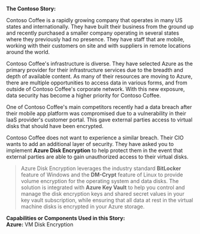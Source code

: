 **The Contoso Story:** 
 
Contoso Coffee is a rapidly growing company that operates in many US states and internationally. They have built their business from the ground up and recently purchased a smaller company operating in several states where they previously had no presence. They have staff that are mobile, working with their customers on site and with suppliers in remote locations around the world.
 
Contoso Coffee's infrastructure is diverse. They have selected Azure as the primary provider for their infrastructure services due to the breadth and depth of available content. As many of their resources are moving to Azure, there are multiple opportunities to access data in various forms, and from outside of Contoso Coffee's corporate network. With this new exposure, data security has become a higher priority for Contoso Coffee. 

One of Contoso Coffee's main competitors recently had a data breach after their mobile app platform was compromised due to a vulnerability in their IaaS provider's customer portal. This gave external parties access to virtual disks that should have been encrypted.

Contoso Coffee does not want to experience a similar breach. Their CIO wants to add an additional layer of security. They have asked you to implement **Azure Disk Encryption** to help protect them in the event that external parties are able to gain unauthorized access to their virtual disks. 
 
   >Azure Disk Encryption leverages the industry standard **BitLocker** feature of Windows and the **DM-Crypt** feature of Linux to provide volume encryption for the operating system and data disks. The solution is integrated with **Azure Key Vault** to help you control and manage the disk encryption keys and shared secret values in your key vault subscription, while ensuring that all data at rest in the virtual machine disks is encrypted in your Azure storage.

**Capabilities or Components Used in this Story:**    
**Azure:** VM Disk Encryption



